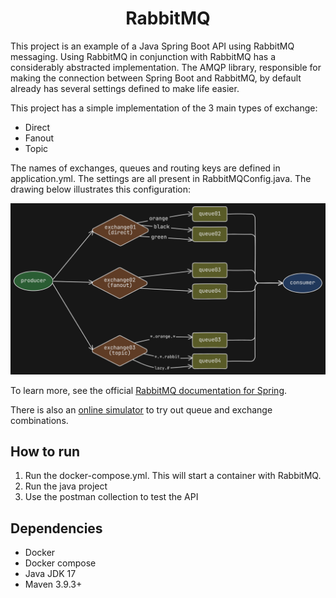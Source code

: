 <h1 align="center"><strong>RabbitMQ</strong></h1>

This project is an example of a Java Spring Boot API using RabbitMQ messaging. Using RabbitMQ in conjunction with RabbitMQ has a considerably abstracted implementation. The AMQP library, responsible for making the connection between Spring Boot and RabbitMQ, by default already has several settings defined to make life easier.

This project has a simple implementation of the 3 main types of exchange:

- Direct
- Fanout
- Topic

The names of exchanges, queues and routing keys are defined in application.yml. The settings are all present in RabbitMQConfig.java. The drawing below illustrates this configuration:

<div align="center">
	<img src="resources/img/rabbitmq-config-diagram.png">
</div>

To learn more, see the official [RabbitMQ documentation for Spring](https://www.rabbitmq.com/tutorials/tutorial-one-spring-amqp).

There is also an [online simulator](https://tryrabbitmq.com/) to try out queue and exchange combinations.

## **How to run**

1. Run the docker-compose.yml. This will start a container with RabbitMQ.
1. Run the java project
1. Use the postman collection to test the API

## **Dependencies**

- Docker
- Docker compose
- Java JDK 17
- Maven 3.9.3+